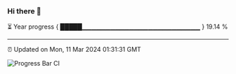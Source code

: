 ### Hi there 👋

⏳ Year progress { █████▁▁▁▁▁▁▁▁▁▁▁▁▁▁▁▁▁▁▁▁▁▁▁▁▁ } 19.14 %

---

⏰ Updated on Mon, 11 Mar 2024 01:31:31 GMT

![Progress Bar CI](https://github.com/IshwaranRudhara/GIT-ACTION/workflows/Progress%20Bar%20CI/badge.svg)
